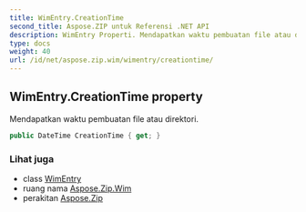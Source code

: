 ```yaml
---
title: WimEntry.CreationTime
second_title: Aspose.ZIP untuk Referensi .NET API
description: WimEntry Properti. Mendapatkan waktu pembuatan file atau direktori.
type: docs
weight: 40
url: /id/net/aspose.zip.wim/wimentry/creationtime/
---
```

## WimEntry.CreationTime property

Mendapatkan waktu pembuatan file atau direktori.

```csharp
public DateTime CreationTime { get; }
```

### Lihat juga

* class [WimEntry](../)
* ruang nama [Aspose.Zip.Wim](../../wimentry/)
* perakitan [Aspose.Zip](../../../)


